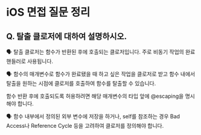 # iOS 면접 질문 정리

## Q. 탈출 클로저에 대하여 설명하시오.

🗣️ 탈출 클로저는 함수가 반환된 후에 호출되는 클로저입니다. 주로 비동기 작업의 완료 핸들러로 사용됩니다.

🗣️ 함수의 매개변수로 함수가 완료됐을 때 하고 싶은 작업을 클로저로 받고 함수 내에서 탈출을 원하는 시점에 클로저를 호출하여 함수를 탈출할 수 있습니다.

함수 반환 후에 호출되도록 허용하려면 해당 매개변수의 타입 앞에 @escaping을 명시해야 합니다.

🗣️ 함수 내부에서 정의된 외부 변수에 저장을 하거나, self를 참조하는 경우 Bad Access나 Reference Cycle 등을 고려하여 클로저를 정의해야 합니다.
